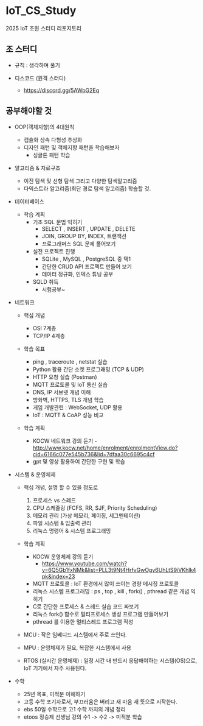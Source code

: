 # IoT_CS_Study
2025 IoT 조원 스터디 리포지토리

## 조 스터디

- 규칙 : 생각하며 풀기

- 디스코드 (원격 스터디)
    - https://discord.gg/5AWpG2Eq



## 공부해야할 것

- OOP(객체지향)의 4대원칙
    - 캡슐화 상속 다형성 추상화
    - 디자인 패턴 및 객체지향 패턴을 학습해보자
        - 싱글톤 패턴 학습
    
- 알고리즘 & 자료구조
    - 이진 탐색 및 선형 탐색 그리고 다양한 탐색알고리즘
    - 다익스트라 알고리즘(최단 경로 탐색 알고리즘) 학습할 것.

- 데이터베이스
    - 학습 계획
        - 기초 SQL 문법 익히기
            - SELECT , INSERT , UPDATE , DELETE
            - JOIN, GROUP BY, INDEX, 트랜잭션
            - 프로그래머스 SQL 문제 풀어보기
        - 실전 프로젝트 진행
            - SQLite , MySQL , PostgreSQL 중 택1
            - 간단한 CRUD API 프로젝트 만들어 보기
            - 데이터 정규화, 인덱스 튜닝 공부
        - SQLD 취득
            - 시험공부~

- 네트워크
    - 핵심 개념
        - OSI 7계층
        - TCP/IP 4계층

    - 학습 목표
        - ping , traceroute , netstat 실습
        - Python 활용 간단 소켓 프로그래밍 (TCP & UDP)
        - HTTP 요청 실습 (Postman)
        - MQTT 프로토콜 및 IoT 통신 실습
        - DNS, IP 서브넷 개념 이해
        - 방화벽, HTTPS, TLS 개념 학습
        - 게임 개발관련 : WebSocket, UDP 활용
        - IoT : MQTT & CoAP 성능 비교
    
    - 학습 계획
        - KOCW 네트워크 강의 듣기
              - http://www.kocw.net/home/enrolment/enrolmentView.do?cid=6166c077e545b736&lid=7dfaa30c6695c4cf
        - gpt 및 영상 활용하여 간단한 구현 및 학습

- 시스템 & 운영체제
    - 핵심 개념, 설명 할 수 있을 정도로
        1. 프로세스 vs 스레드
        2. CPU 스케줄링 (FCFS, RR, SJF, Priority Scheduling)
        3. 메모리 관리 (가상 메모리, 페이징, 세그멘테이션)
        4. 파일 시스템 & 입출력 관리
        5. 리눅스 명령어 & 시스템 프로그래밍

    - 학습 계획
        - KOCW 운영체제 강의 듣기
            - https://www.youtube.com/watch?v=6Q5Gb1fxNMk&list=PLL3t9Nt4HrfvGwOgy6UhLtS9iVKhlk4pk&index=23 
        - MQTT 프로토콜 : IoT 환경에서 많이 쓰이는 경량 메시징 프로토콜
        - 리눅스 시스템 프로그래밍 : ps , top , kill , fork() , pthread 같은 개념 익히기
        - C로 간단한 프로세스 & 스레드 실습 코드 짜보기
        - 리눅스 fork() 함수로 멀티프로세스 생성 프로그램 만들어보기
        - pthread 를 이용한 멀티스레드 프로그램 작성
    
    - MCU : 작은 임베디드 시스템에서 주로 쓰인다.
    - MPU : 운영체제가 필요, 복잡한 시스템에서 사용
    - RTOS (실시간 운영체제) : 일정 시간 내 반드시 응답해야하는 시스템(OS)으로, IoT 기기에서 자주 사용된다.

- 수학
    - 25년 목표, 미적분 이해하기
    - 고등 수학 포기자로서, 부끄러움은 버리고 새 마음 새 뜻으로 시작한다.
    - ebs 50일 수학으로 고1 수학 까지의 개념 정리
    - etoos 정승제 선생님 강의 수1 -> 수2 -> 미적분 학습

